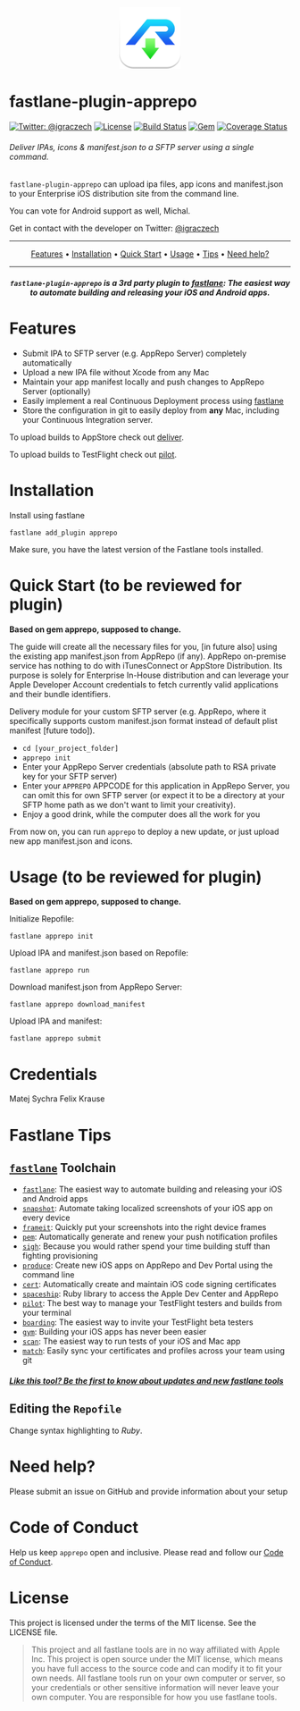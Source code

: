 <p align="center">
  <img src="assets/apprepo.png" height="110">
</p>

fastlane-plugin-apprepo
============

[![Twitter: @igraczech](https://img.shields.io/badge/contact-%40igraczech-green.svg?style=flat)](https://twitter.com/igraczech)
[![License](https://img.shields.io/badge/license-MIT-green.svg?style=flat)](https://github.com/suculent/fastlane-plugin-apprepo/blob/master/LICENSE)
[![Build Status](https://img.shields.io/circleci/project/suculent/fastlane-plugin-apprepo.svg?style=flat)](https://circleci.com/gh/suculent/fastlane-plugin-apprepo)
[![Gem](https://img.shields.io/gem/v/fastlane-plugin-apprepo.svg?style=flat)](http://rubygems.org/gems/fastlane-plugin-apprepo)
[![Coverage Status](https://coveralls.io/repos/github/suculent/fastlane-plugin-apprepo/badge.svg?branch=master)](https://coveralls.io/github/suculent/fastlane-plugin-apprepo?branch=master)

###### Deliver IPAs, icons & manifest.json to a SFTP server using a single command.

`fastlane-plugin-apprepo` can upload ipa files, app icons and manifest.json to your Enterprise iOS distribution site from the command line. 

You can vote for Android support as well, Michal.

Get in contact with the developer on Twitter: [@igraczech](https://twitter.com/igraczech)

-------
<p align="center">
    <a href="#features">Features</a> &bull;
    <a href="#installation">Installation</a> &bull;
    <a href="#quick-start">Quick Start</a> &bull;
    <a href="#usage">Usage</a> &bull;
    <a href="#tips">Tips</a> &bull;
    <a href="#need-help">Need help?</a>
</p>

-------

<h5 align="center"><code>fastlane-plugin-apprepo</code> is a 3rd party plugin to <a href="https://fastlane.tools">fastlane</a>: The easiest way to automate building and releasing your iOS and Android apps.</h5>

# Features
- Submit IPA to SFTP server (e.g. AppRepo Server) completely automatically
- Upload a new IPA file without Xcode from any Mac
- Maintain your app manifest locally and push changes to AppRepo Server (optionally)
- Easily implement a real Continuous Deployment process using [fastlane](https://fastlane.tools)
- Store the configuration in git to easily deploy from **any** Mac, including your Continuous Integration server.

To upload builds to AppStore check out [deliver](https://github.com/fastlane/fastlane/tree/master/deliver).

To upload builds to TestFlight check out [pilot](https://github.com/fastlane/fastlane/tree/master/pilot).


# Installation

Install using fastlane

    fastlane add_plugin apprepo

Make sure, you have the latest version of the Fastlane tools installed.


# Quick Start (to be reviewed for plugin)

**Based on gem apprepo, supposed to change.**

The guide will create all the necessary files for you, [in future also] using the existing app manifest.json from AppRepo (if any). AppRepo on-premise service has nothing to do with iTunesConnect or AppStore Distribution. Its purpose is solely for Enterprise In-House distribution and can leverage your Apple Developer Account credentials to fetch currently valid applications and their bundle identifiers.

Delivery module for your custom SFTP server (e.g. AppRepo, where it specifically supports custom manifest.json format instead of default plist manifest [future todo]).

- ```cd [your_project_folder]```
- ```apprepo init```
- Enter your AppRepo Server credentials (absolute path to RSA private key for your SFTP server)
- Enter your `APPREPO` APPCODE for this application in AppRepo Server, you can omit this for own SFTP server (or expect it to be a directory at your SFTP home path as we don't want to limit your creativity).
- Enjoy a good drink, while the computer does all the work for you

From now on, you can run `apprepo` to deploy a new update, or just upload new app manifest.json and icons.


# Usage (to be reviewed for plugin)

**Based on gem apprepo, supposed to change.**

Initialize Repofile:

    fastlane apprepo init
    
Upload IPA and manifest.json based on Repofile:

    fastlane apprepo run
    
Download manifest.json from AppRepo Server:

    fastlane apprepo download_manifest
    
Upload IPA and manifest:
    
    fastlane apprepo submit


# Credentials

Matej Sychra
Felix Krause

# Fastlane Tips

## [`fastlane`](https://fastlane.tools) Toolchain

- [`fastlane`](https://fastlane.tools): The easiest way to automate building and releasing your iOS and Android apps
- [`snapshot`](https://github.com/fastlane/fastlane/tree/master/snapshot): Automate taking localized screenshots of your iOS app on every device
- [`frameit`](https://github.com/fastlane/fastlane/tree/master/frameit): Quickly put your screenshots into the right device frames
- [`pem`](https://github.com/fastlane/fastlane/tree/master/pem): Automatically generate and renew your push notification profiles
- [`sigh`](https://github.com/fastlane/fastlane/tree/master/sigh): Because you would rather spend your time building stuff than fighting provisioning
- [`produce`](https://github.com/fastlane/fastlane/tree/master/produce): Create new iOS apps on AppRepo and Dev Portal using the command line
- [`cert`](https://github.com/fastlane/fastlane/tree/master/cert): Automatically create and maintain iOS code signing certificates
- [`spaceship`](https://github.com/fastlane/fastlane/tree/master/spaceship): Ruby library to access the Apple Dev Center and AppRepo
- [`pilot`](https://github.com/fastlane/fastlane/tree/master/pilot): The best way to manage your TestFlight testers and builds from your terminal
- [`boarding`](https://github.com/fastlane/boarding): The easiest way to invite your TestFlight beta testers
- [`gym`](https://github.com/fastlane/fastlane/tree/master/gym): Building your iOS apps has never been easier
- [`scan`](https://github.com/fastlane/fastlane/tree/master/scan): The easiest way to run tests of your iOS and Mac app
- [`match`](https://github.com/fastlane/fastlane/tree/master/match): Easily sync your certificates and profiles across your team using git

##### [Like this tool? Be the first to know about updates and new fastlane tools](https://tinyletter.com/krausefx)


## Editing the ```Repofile```
Change syntax highlighting to *Ruby*.

# Need help?
Please submit an issue on GitHub and provide information about your setup

# Code of Conduct
Help us keep `apprepo` open and inclusive. Please read and follow our [Code of Conduct](https://github.com/suculent/apprepo/blob/master/CODE_OF_CONDUCT.md).

# License
This project is licensed under the terms of the MIT license. See the LICENSE file.

> This project and all fastlane tools are in no way affiliated with Apple Inc. This project is open source under the MIT license, which means you have full access to the source code and can modify it to fit your own needs. All fastlane tools run on your own computer or server, so your credentials or other sensitive information will never leave your own computer. You are responsible for how you use fastlane tools.
